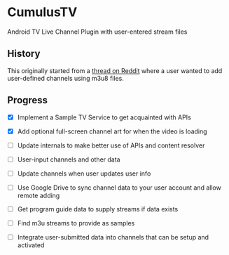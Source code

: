 # CumulusTV
Android TV Live Channel Plugin with user-entered stream files

## History
This originally started from a <a href="https://www.reddit.com/r/AndroidTV/comments/3cslyd/app_that_adds_m3u_iptv_streams_to_the_live/">thread on Reddit</a> 
where a user wanted to add user-defined channels using m3u8 files.

## Progress
* [x] Implement a Sample TV Service to get acquainted with APIs
* [x] Add optional full-screen channel art for when the video is loading 
* [ ] Update internals to make better use of APIs and content resolver
* [ ] User-input channels and other data
* [ ] Update channels when user updates user info
* [ ] Use Google Drive to sync channel data to your user account and allow remote adding
* [ ] Get program guide data to supply streams if data exists
* [ ] Find m3u streams to provide as samples
* [ ] Integrate user-submitted data into channels that can be setup and activated


